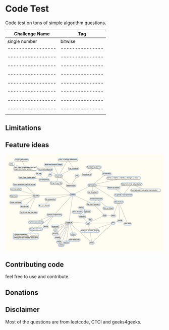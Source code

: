 Code Test
===============
 Code test on tons of simple algorithm questions.

| Challenge Name  | Tag           | 
|-----------------|---------------|
| single number   |  bitwise      |
|-----------------|---------------|
|                 |               |
|-----------------|---------------|
|                 |               |
|-----------------|---------------|
|                 |               |
|-----------------|---------------|
|                 |               |
|-----------------|---------------|
|                 |               |
|-----------------|---------------|
|                 |               |
|-----------------|---------------|
|                 |               |
|-----------------|---------------|
|                 |               |




Limitations
-----------


Feature ideas
-------------
![Alt text](/tree.png)

Contributing code
-----------------
feel free to use and contribute.

Donations
---------

Disclaimer
----------
Most of the questions are from leetcode, CTCI and geeks4geeks.
